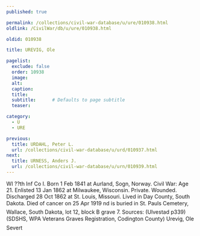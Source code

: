 ```yaml
---
published: true

permalink: /collections/civil-war-database/u/ure/010938.html
oldlink: /CivilWar/db/u/ure/010938.html

oldid: 010938

title: UREVIG, Ole

pagelist:
  exclude: false
  order: 10938
  image: 
  alt:
  caption:
  title:
  subtitle:      # Defaults to page subtitle
  teaser:

category: 
  - U 
  - URE

previous:
  title: URDAHL, Peter L.
  url: /collections/civil-war-database/u/urd/010937.html  
next:
  title: URNESS, Anders J.
  url: /collections/civil-war-database/u/urn/010939.html   
---
```

WI ??th Inf Co I. Born 1 Feb 1841 at Aurland, Sogn, Norway. Civil War: Age 21. Enlisted 13 Jan 1862 at Milwaukee, Wisconsin. Private. Wounded. Discharged 28 Oct 1862 at St. Louis, Missouri. Lived in Day County, South Dakota. Died of cancer on 25 Apr 1919 nd is buried in St. Paul&#146;s Cemetery, Wallace, South Dakota, lot 12, block B grave 7. Sources: (Ulvestad p339) (SDSHS, WPA Veterans Graves Registration, Codington County) &#147;Urevig, Ole Severt&#148;